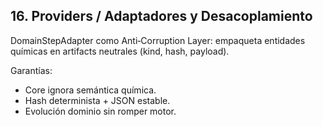 ## 16. Providers / Adaptadores y Desacoplamiento

DomainStepAdapter como Anti‑Corruption Layer: empaqueta entidades químicas en artifacts neutrales (kind, hash, payload).

Garantías:

- Core ignora semántica química.
- Hash determinista + JSON estable.
- Evolución dominio sin romper motor.
